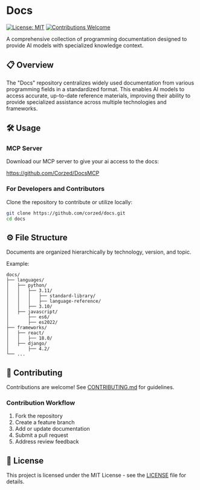 # Docs

[![License: MIT](https://img.shields.io/badge/License-MIT-blue.svg)](https://opensource.org/licenses/MIT)
[![Contributions Welcome](https://img.shields.io/badge/contributions-welcome-brightgreen.svg)](CONTRIBUTING.md)

A comprehensive collection of programming documentation designed to provide AI models with specialized knowledge context.

## 📋 Overview

The "Docs" repository centralizes widely used documentation from various programming fields in a standardized format. This enables AI models to access accurate, up-to-date reference materials, improving their ability to provide specialized assistance across multiple technologies and frameworks.

## 🛠️ Usage

### MCP Server
Download our MCP server to give your ai access to the docs:

https://github.com/Corzed/DocsMCP

### For Developers and Contributors

Clone the repository to contribute or utilize locally:

```bash
git clone https://github.com/corzed/docs.git
cd docs
```

## ⚙️ File Structure

Documents are organized hierarchically by technology, version, and topic.

Example:

```
docs/
├── languages/
│   ├── python/
│   │   ├── 3.11/
│   │   │   ├── standard-library/
│   │   │   ├── language-reference/
│   │   ├── 3.10/
│   ├── javascript/
│       ├── es6/
│       ├── es2022/
├── frameworks/
│   ├── react/
│   │   ├── 18.0/
│   ├── django/
│       ├── 4.2/
└── ...
```

## 🤝 Contributing

Contributions are welcome! See [CONTRIBUTING.md](CONTRIBUTING.md) for guidelines.

### Contribution Workflow

1. Fork the repository
2. Create a feature branch
3. Add or update documentation
4. Submit a pull request
5. Address review feedback

## 📜 License

This project is licensed under the MIT License - see the [LICENSE](LICENSE) file for details.
